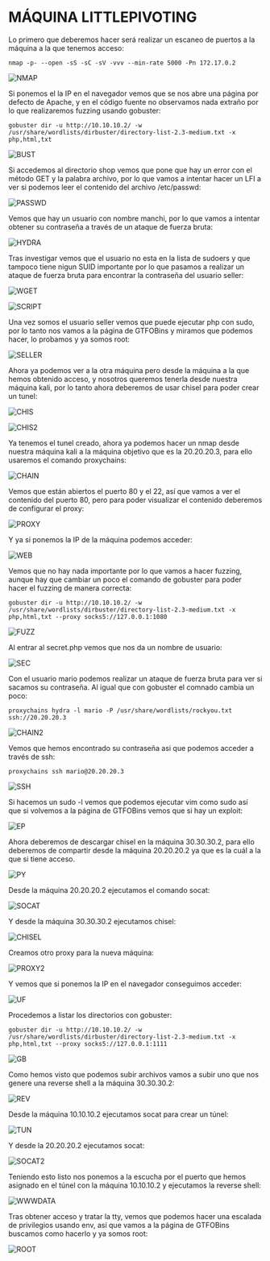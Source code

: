 # MÁQUINA LITTLEPIVOTING

Lo primero que deberemos hacer será realizar un escaneo de puertos a la máquina a la que tenemos acceso:

```shell
nmap -p- --open -sS -sC -sV -vvv --min-rate 5000 -Pn 172.17.0.2
```

![NMAP](https://github.com/Isma-yo/photos/blob/main/LittlePivoting/foto.png)

Si ponemos el la IP en el navegador vemos que se nos abre una página por defecto de Apache, y en el código fuente no observamos nada extraño por lo que realizaremos fuzzing usando gobuster:

```shell
gobuster dir -u http://10.10.10.2/ -w /usr/share/wordlists/dirbuster/directory-list-2.3-medium.txt -x php,html,txt
```

![BUST](https://github.com/Isma-yo/photos/blob/main/LittlePivoting/foto2.png)

Si accedemos al directorio shop vemos que pone que hay un error con el método GET y la palabra archivo, por lo que vamos a intentar hacer un LFI a ver si podemos leer el contenido del archivo /etc/passwd:

![PASSWD](https://github.com/Isma-yo/photos/blob/main/LittlePivoting/foto3.png)

Vemos que hay un usuario con nombre manchi, por lo que vamos a intentar obtener su contraseña a través de un ataque de fuerza bruta:

![HYDRA](https://github.com/Isma-yo/photos/blob/main/LittlePivoting/foto4.png)

Tras investigar vemos que el usuario no esta en la lista de sudoers y que tampoco tiene nigun SUID importante por lo que pasamos a realizar un ataque de fuerza bruta para encontrar la contraseña del usuario seller:

![WGET](https://github.com/Isma-yo/photos/blob/main/LittlePivoting/foto5.png)

![SCRIPT](https://github.com/Isma-yo/photos/blob/main/LittlePivoting/foto6.png)

Una vez somos el usuario seller vemos que puede ejecutar php con sudo, por lo tanto nos vamos a la página de GTFOBins y miramos que podemos hacer, lo probamos y ya somos root:

![SELLER](https://github.com/Isma-yo/photos/blob/main/LittlePivoting/foto7.png)

Ahora ya podemos ver a la otra máquina pero desde la máquina a la que hemos obtenido acceso, y nosotros queremos tenerla desde nuestra máquina kali, por lo tanto ahora deberemos de usar chisel para poder crear un tunel:

![CHIS](https://github.com/Isma-yo/photos/blob/main/LittlePivoting/foto8.png)

![CHIS2](https://github.com/Isma-yo/photos/blob/main/LittlePivoting/foto9.png)

Ya tenemos el tunel creado, ahora ya podemos hacer un nmap desde nuestra máquina kali a la máquina objetivo que es la 20.20.20.3, para ello usaremos el comando proxychains:

![CHAIN](https://github.com/Isma-yo/photos/blob/main/LittlePivoting/foto10.png)

Vemos que están abiertos el puerto 80 y el 22, así que vamos a ver el contenido del puerto 80, pero para poder visualizar el contenido deberemos de configurar el proxy:

![PROXY](https://github.com/Isma-yo/photos/blob/main/LittlePivoting/foto11.png)

Y ya si ponemos la IP de la máquina podemos acceder:

![WEB](https://github.com/Isma-yo/photos/blob/main/LittlePivoting/foto12.png)

Vemos que no hay nada importante por lo que vamos a hacer fuzzing, aunque hay que cambiar un poco el comando de gobuster para poder hacer el fuzzing de manera correcta:

```shell
gobuster dir -u http://10.10.10.2/ -w /usr/share/wordlists/dirbuster/directory-list-2.3-medium.txt -x php,html,txt --proxy socks5://127.0.0.1:1080
```

![FUZZ](https://github.com/Isma-yo/photos/blob/main/LittlePivoting/foto13.png)

Al entrar al secret.php vemos que nos da un nombre de usuario:

![SEC](https://github.com/Isma-yo/photos/blob/main/LittlePivoting/foto14.png)

Con el usuario mario podemos realizar un ataque de fuerza bruta para ver si sacamos su contraseña. Al igual que con gobuster el comnado cambia un poco:

```shell
proxychains hydra -l mario -P /usr/share/wordlists/rockyou.txt ssh://20.20.20.3
```

![CHAIN2](https://github.com/Isma-yo/photos/blob/main/LittlePivoting/foto15.png)

Vemos que hemos encontrado su contraseña asi que podemos acceder a través de ssh:

```shell
proxychains ssh mario@20.20.20.3
```

![SSH](https://github.com/Isma-yo/photos/blob/main/LittlePivoting/foto16.png)

Si hacemos un sudo -l vemos que podemos ejecutar vim como sudo así que si volvemos a la página de GTFOBins vemos que si hay un exploit:

![EP](https://github.com/Isma-yo/photos/blob/main/LittlePivoting/foto17.png)

Ahora deberemos de descargar chisel en la máquina 30.30.30.2, para ello deberemos de compartir desde la máquina 20.20.20.2 ya que es la cuál a la que si tiene acceso.

![PY](https://github.com/Isma-yo/photos/blob/main/LittlePivoting/foto18.png)

Desde la máquina 20.20.20.2 ejecutamos el comando socat:

![SOCAT](https://github.com/Isma-yo/photos/blob/main/LittlePivoting/foto19.png)

Y desde la máquina 30.30.30.2 ejecutamos chisel:

![CHISEL](https://github.com/Isma-yo/photos/blob/main/LittlePivoting/foto20.png)

Creamos otro proxy para la nueva máquina:

![PROXY2](https://github.com/Isma-yo/photos/blob/main/LittlePivoting/foto21.png)

Y vemos que si ponemos la IP en el navegador conseguimos acceder:

![UF](https://github.com/Isma-yo/photos/blob/main/LittlePivoting/foto22.png)

Procedemos a listar los directorios con gobuster:

```shell
gobuster dir -u http://10.10.10.2/ -w /usr/share/wordlists/dirbuster/directory-list-2.3-medium.txt -x php,html,txt --proxy socks5://127.0.0.1:1111
```

![GB](https://github.com/Isma-yo/photos/blob/main/LittlePivoting/foto23.png)

Como hemos visto que podemos subir archivos vamos a subir uno que nos genere una reverse shell a la máquina 30.30.30.2:

![REV](https://github.com/Isma-yo/photos/blob/main/LittlePivoting/foto24.png)

Desde la máquina 10.10.10.2 ejecutamos socat para crear un túnel:

![TUN](https://github.com/Isma-yo/photos/blob/main/LittlePivoting/foto25.png)

Y desde la 20.20.20.2 ejecutamos socat:

![SOCAT2](https://github.com/Isma-yo/photos/blob/main/LittlePivoting/foto26.png)

Teniendo esto listo nos ponemos a la escucha por el puerto que hemos asignado en el túnel con la máquina 10.10.10.2 y ejecutamos la reverse shell:

![WWWDATA](https://github.com/Isma-yo/photos/blob/main/LittlePivoting/foto27.png)

Tras obtener acceso y tratar la tty, vemos que podemos hacer una escalada de privilegios usando env, así que vamos a la página de GTFOBins buscamos como hacerlo y ya somos root:

![ROOT](https://github.com/Isma-yo/photos/blob/main/LittlePivoting/foto28.png)




